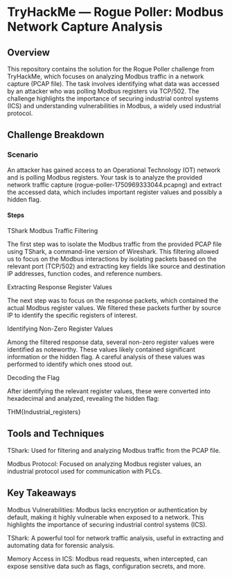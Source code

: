# TryHackMe — Rogue Poller: Modbus Network Capture Analysis
## Overview

This repository contains the solution for the Rogue Poller challenge from TryHackMe, which focuses on analyzing Modbus traffic in a network capture (PCAP file). The task involves identifying what data was accessed by an attacker who was polling Modbus registers via TCP/502. The challenge highlights the importance of securing industrial control systems (ICS) and understanding vulnerabilities in Modbus, a widely used industrial protocol.

## Challenge Breakdown
### Scenario

An attacker has gained access to an Operational Technology (OT) network and is polling Modbus registers. Your task is to analyze the provided network traffic capture (rogue-poller-1750969333044.pcapng) and extract the accessed data, which includes important register values and possibly a hidden flag.

#### Steps

TShark Modbus Traffic Filtering

The first step was to isolate the Modbus traffic from the provided PCAP file using TShark, a command-line version of Wireshark. This filtering allowed us to focus on the Modbus interactions by isolating packets based on the relevant port (TCP/502) and extracting key fields like source and destination IP addresses, function codes, and reference numbers.

Extracting Response Register Values

The next step was to focus on the response packets, which contained the actual Modbus register values. We filtered these packets further by source IP to identify the specific registers of interest.

Identifying Non-Zero Register Values

Among the filtered response data, several non-zero register values were identified as noteworthy. These values likely contained significant information or the hidden flag. A careful analysis of these values was performed to identify which ones stood out.

Decoding the Flag

After identifying the relevant register values, these were converted into hexadecimal and analyzed, revealing the hidden flag:

THM{Industrial_registers}

## Tools and Techniques

TShark: Used for filtering and analyzing Modbus traffic from the PCAP file.

Modbus Protocol: Focused on analyzing Modbus register values, an industrial protocol used for communication with PLCs.

## Key Takeaways

Modbus Vulnerabilities: Modbus lacks encryption or authentication by default, making it highly vulnerable when exposed to a network. This highlights the importance of securing industrial control systems (ICS).

TShark: A powerful tool for network traffic analysis, useful in extracting and automating data for forensic analysis.

Memory Access in ICS: Modbus read requests, when intercepted, can expose sensitive data such as flags, configuration secrets, and more.